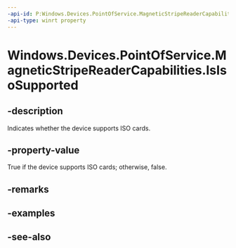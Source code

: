 ```yaml
---
-api-id: P:Windows.Devices.PointOfService.MagneticStripeReaderCapabilities.IsIsoSupported
-api-type: winrt property
---
```


<!-- Property syntax
public bool IsIsoSupported { get; }
-->

# Windows.Devices.PointOfService.MagneticStripeReaderCapabilities.IsIsoSupported

## -description
Indicates whether the device supports ISO cards.

## -property-value
True if the device supports ISO cards; otherwise, false.

## -remarks

## -examples

## -see-also
